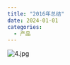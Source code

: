 ```yaml
---
title: "2016年总结"
date: 2024-01-01
categories:
  - 产品
---
```



![4.jpg](../../../assets/images/4.jpg)

<!-- more -->

